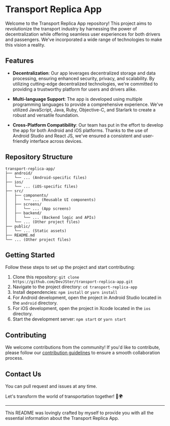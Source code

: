 # Transport Replica App 

Welcome to the Transport Replica App repository! This project aims to revolutionize the transport industry by harnessing the power of decentralization while offering seamless user experiences for both drivers and passengers. We've incorporated a wide range of technologies to make this vision a reality.

## Features

- **Decentralization**: Our app leverages decentralized storage and data processing, ensuring enhanced security, privacy, and scalability. By utilizing cutting-edge decentralized technologies, we're committed to providing a trustworthy platform for users and drivers alike.

- **Multi-language Support**: The app is developed using multiple programming languages to provide a comprehensive experience. We've utilized JavaScript, Java, Ruby, Objective-C, and Starlark to create a robust and versatile foundation.

- **Cross-Platform Compatibility**: Our team has put in the effort to develop the app for both Android and iOS platforms. Thanks to the use of Android Studio and React JS, we've ensured a consistent and user-friendly interface across devices.

## Repository Structure

```
transport-replica-app/
├── android/
│   └── ... (Android-specific files)
├── ios/
│   └── ... (iOS-specific files)
├── src/
│   ├── components/
│   │   └── ... (Reusable UI components)
│   ├── screens/
│   │   └── ... (App screens)
│   ├── backend/
│   │   └── ... (Backend logic and APIs)
│   └── ... (Other project files)
├── public/
│   └── ... (Static assets)
├── README.md
└── ... (Other project files)
```

## Getting Started

Follow these steps to set up the project and start contributing:

1. Clone this repository: `git clone https://github.com/DevJSter/transport-replica-app.git`
2. Navigate to the project directory: `cd transport-replica-app`
3. Install dependencies: `npm install` or `yarn install`
4. For Android development, open the project in Android Studio located in the `android` directory.
5. For iOS development, open the project in Xcode located in the `ios` directory.
6. Start the development server: `npm start` or `yarn start`

## Contributing

We welcome contributions from the community! If you'd like to contribute, please follow our [contribution guidelines](CONTRIBUTING.md) to ensure a smooth collaboration process.

## Contact Us

You can pull request and issues at any time.

Let's transform the world of transportation together! 🚗🌍

---

This README was lovingly crafted by myself to provide you with all the essential information about the Transport Replica App.
